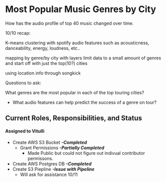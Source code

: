 # Most Popular Music Genres by City

How has the audio profile of top 40 music changed over time. 

10/10 recap:

K-means clustering with spotify audio features such as acousticness, danceability, energy, loudness, etc..

mapping by genre/by city with layers
limit data to a small amount of genres and start off with just the top(10?) cities

using location info through songkick



Questions to ask:

What genres are the most popular in each of the top touring cities?
  - What audio features can help predict the success of a genre on tour?



## Current Roles, Responsibilities, and Status
#### Assigned to Vitulli
- Create AWS S3 Bucket            ***-Completed***
  - Grant Permissions             ***-Partially Completed***
    - Made Public but could not figure out indivual contributor permissons.
- Create AWS Postgres DB          ***-Completed***
- Create S3 Piepline              ***-Issue with Pipeline***
  - Will ask for assistance 10/11

